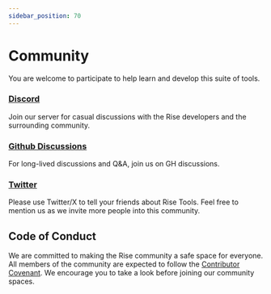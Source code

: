 ```yaml
---
sidebar_position: 70
---
```


# Community

You are welcome to participate to help learn and develop this suite of tools.

### [Discord](https://discord.gg/vK3tBdA2nZ)

Join our server for casual discussions with the Rise developers and the surrounding community.

### [Github Discussions](https://github.com/rise-tools/rise-tools/discussions)

For long-lived discussions and Q&A, join us on GH discussions.

### [Twitter](https://twitter.com/risetools_)

Please use Twitter/X to tell your friends about Rise Tools. Feel free to mention us as we invite more people into this community.


## Code of Conduct

We are committed to making the Rise community a safe space for everyone. All members of the community are expected to follow the [Contributor Covenant](https://www.contributor-covenant.org/version/2/1/code_of_conduct/). We encourage you to take a look before joining our community spaces.